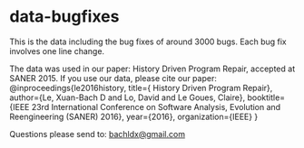 # data-bugfixes

This is the data including the bug fixes of around 3000 bugs.
Each bug fix involves one line change.

The data was used in our paper: History Driven Program Repair, accepted at SANER 2015.
If you use our data, please cite our paper:
@inproceedings{le2016history, title={ History Driven Program Repair}, author={Le, Xuan-Bach D and Lo, David and Le Goues, Claire}, booktitle={IEEE 23rd International Conference on Software Analysis, Evolution and Reengineering (SANER) 2016}, year={2016}, organization={IEEE} }

Questions please send to: bachldx@gmail.com
